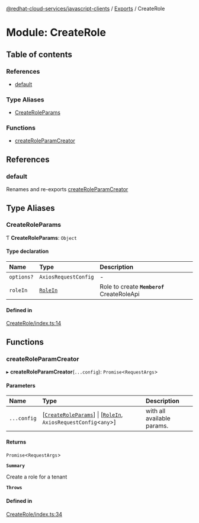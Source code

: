 [@redhat-cloud-services/javascript-clients](../README.md) / [Exports](../modules.md) / CreateRole

# Module: CreateRole

## Table of contents

### References

- [default](CreateRole.md#default)

### Type Aliases

- [CreateRoleParams](CreateRole.md#createroleparams)

### Functions

- [createRoleParamCreator](CreateRole.md#createroleparamcreator)

## References

### default

Renames and re-exports [createRoleParamCreator](CreateRole.md#createroleparamcreator)

## Type Aliases

### CreateRoleParams

Ƭ **CreateRoleParams**: `Object`

#### Type declaration

| Name | Type | Description |
| :------ | :------ | :------ |
| `options?` | `AxiosRequestConfig` | - |
| `roleIn` | [`RoleIn`](../interfaces/types.RoleIn.md) | Role to create **`Memberof`** CreateRoleApi |

#### Defined in

[CreateRole/index.ts:14](https://github.com/RedHatInsights/javascript-clients/blob/main/packages/rbac/CreateRole/index.ts#L14)

## Functions

### createRoleParamCreator

▸ **createRoleParamCreator**(`...config`): `Promise`\<`RequestArgs`\>

#### Parameters

| Name | Type | Description |
| :------ | :------ | :------ |
| `...config` | [[`CreateRoleParams`](CreateRole.md#createroleparams)] \| [[`RoleIn`](../interfaces/types.RoleIn.md), `AxiosRequestConfig`\<`any`\>] | with all available params. |

#### Returns

`Promise`\<`RequestArgs`\>

**`Summary`**

Create a role for a tenant

**`Throws`**

#### Defined in

[CreateRole/index.ts:34](https://github.com/RedHatInsights/javascript-clients/blob/main/packages/rbac/CreateRole/index.ts#L34)
